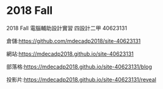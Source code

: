 # 2018 Fall
2018 Fall 電腦輔助設計實習 四設計二甲 40623131

倉儲:https://github.com/mdecadp2018/site-40623131

網站:https://mdecadp2018.github.io/site-40623131

部落格:https://mdecadp2018.github.io/site-40623131/blog

投影片:https://mdecadp2018.github.io/site-40623131/reveal